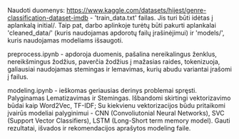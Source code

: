 Naudoti duomenys: https://www.kaggle.com/datasets/hijest/genre-classification-dataset-imdb - 'train_data.txt' failas. Jis turi būti idėtas į aplankalą initial/.
Taip pat, darbo aplinkoje turėtų būti pakurti aplankalai 'cleaned_data/' (kuris naudojamas apdorotų failų įrašinėjimui) ir 'models/', kuris naudojamas modeliams išsaugoti.

preprocess.ipynb - apdoroja duomenis, pašalina nereikalingus ženklus, nereikšmingus žodžius, paverčia žodžius į mažasias raides, tokenizuoja, 
galiausiai naudojamas stemingas ir lemavimas, kurių abudu variantai įrašomi į failus.

modeling.ipynb - ieškomas geriausias derinys problemai spręsti. Palyginamas Lematizavimas ir Stemingas. Išbandomi skirtingi vektorizavimo būdai kaip Word2Vec, TF-IDF;
Su kiekvienu vektorizacijos būdu pritaikomi įvairūs modeliai palyginimui - CNN (Convoliutonial Neural Networks), SVC (Support Vector Classifiers), LSTM (Long-Short term memory model).
Gauti rezultatai, išvados ir rekomendacijos aprašytos modeling faile.
